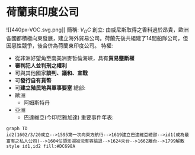 # 荷蘭東印度公司
![[440px-VOC.svg.png]]
簡稱: $V_OC$
創立: 由威尼斯取得之香料過於昂貴，歐洲各國都積極向東發展，建立海外貿易公司。荷蘭先後共組建了14間船隊公司，但因惡性競爭，後合併為荷蘭東印度公司。
特權: 
- 從非洲好望角至南美洲麥哲倫海峽，具有**貿易壟斷權**
- **審判犯人並判刑之權利**
- 可與其他國家**談判、議和、宣戰**
- 可**發行自有貨幣**
- 可**建立殖民地與軍事要塞**
總部: 
- 歐洲
	- 阿姆斯特丹
- 亞洲
	- 巴達維亞(今印尼雅加達)
重要事件年表:
```mermaid
graph TD
id2(1602/3/20成立-->1595第一次向東方航行-->1619建立巴達維亞總部-->id1(成為最富有之私人公司)-->1604佔領澎湖被沈有容諭退-->1624來台-->1662離台-->1799解散
style id1,id2 fill:#DC698A
```

